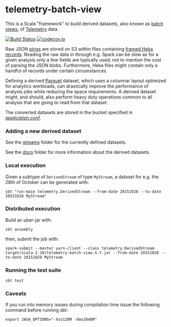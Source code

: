 # telemetry-batch-view

This is a Scala "framework" to build derived datasets, also known as [batch views](http://robertovitillo.com/2016/01/06/batch-views/), of [Telemetry](https://wiki.mozilla.org/Telemetry) data.

[![Build Status](https://travis-ci.org/mozilla/telemetry-batch-view.svg?branch=master)](https://travis-ci.org/mozilla/telemetry-batch-view)
[![codecov.io](https://codecov.io/github/mozilla/telemetry-batch-view/coverage.svg?branch=master)](https://codecov.io/github/mozilla/telemetry-batch-view?branch=master)

Raw JSON [pings](https://ci.mozilla.org/job/mozilla-central-docs/Tree_Documentation/toolkit/components/telemetry/telemetry/pings.html) are stored on S3 within files containing [framed Heka records](https://hekad.readthedocs.org/en/latest/message/index.html#stream-framing). Reading the raw data in through e.g. Spark can be slow as for a given analysis only a few fields are typically used; not to mention the cost of parsing the JSON blobs. Furthermore, Heka files might contain only a handful of records under certain circumstances.

Defining a derived [Parquet](https://parquet.apache.org/) dataset, which uses a columnar layout optimized for analytics workloads, can drastically improve the performance of analysis jobs while reducing the space requirements. A derived dataset might, and should, also perform heavy duty operations common to all analysis that are going to read from that dataset.

The converted datasets are stored in the bucket specified in [*application.conf*](https://github.com/vitillo/aws-lambda-parquet/blob/master/src/main/resources/application.conf#L2).

### Adding a new derived dataset

See the [streams](https://github.com/mozilla/telemetry-batch-view/tree/master/src/main/scala/streams) folder for the currently defined datasets.

See the [docs](https://github.com/mozilla/telemetry-batch-view/tree/master/docs) folder for more information about the derived datasets.

### Local execution
Given a subtype of `DerivedStream` of type `MyStream`, a dataset for e.g. the 28th of October can be generated with:
```
sbt "run-main telemetry.DerivedStream --from-date 20151028 --to-date 20151028 MyStream"
```

### Distributed execution
Build an uber-jar with:
```
sbt assembly
```
then, submit the job with:
```
spark-submit --master yarn-client --class telemetry.DerivedStream target/scala-2.10/telemetry-batch-view-X.Y.jar --from-date 20151028 --to-date 20151028 MyStream
``` 

### Running the test suite
```
sbt test
```

### Caveats
If you run into memory issues during compilation time issue the following command before running sbt:
```
export JAVA_OPTIONS="-Xss128M -Xmx2048M" 
```
